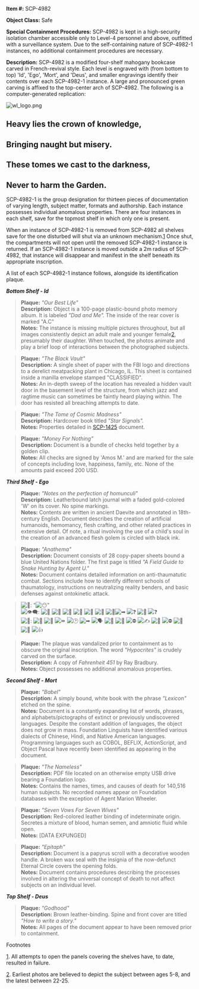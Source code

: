 **Item #:** SCP-4982

**Object Class:** Safe

**Special Containment Procedures:** SCP-4982 is kept in a high-security isolation chamber accessible only to Level-4 personnel and above, outfitted with a surveillance system. Due to the self-containing nature of SCP-4982-1 instances, no additional containment procedures are necessary.

**Description:** SCP-4982 is a modified four-shelf mahogany bookcase carved in French-revival style. Each level is engraved with (from bottom to top) 'Id', 'Ego', 'Mort', and 'Deus', and smaller engravings identify their contents over each SCP-4982-1 instance. A large and pronounced green carving is affixed to the top-center arch of SCP-4982. The following is a computer-generated replication:

![wl_logo.png](http://wanderers-library.wdfiles.com/local--files/component%3Atheme/wl_logo.png)

Heavy lies the crown of knowledge,
----------------------------------

Bringing naught but misery.
---------------------------

These tomes we cast to the darkness,
------------------------------------

Never to harm the Garden.
-------------------------

SCP-4982-1 is the group designation for thirteen pieces of documentation of varying length, subject matter, formats and authorship. Each instance possesses individual anomalous properties. There are four instances in each shelf, save for the topmost shelf in which only one is present.

When an instance of SCP-4982-1 is removed from SCP-4982 all shelves save for the one disturbed will shut via an unknown mechanism.[1](javascript:;) Once shut, the compartments will not open until the removed SCP-4982-1 instance is returned. If an SCP-4982-1 instance is moved outside a 2m radius of SCP-4982, that instance will disappear and manifest in the shelf beneath its appropriate inscription.

A list of each SCP-4982-1 instance follows, alongside its identification plaque.

_**Bottom Shelf - Id**_

> **Plaque:** _"Our Best Life"_  
> **Description:** Object is a 100-page plastic-bound photo memory album. It is labeled _"Dad and Me"._ The inside of the rear cover is marked "A.C"  
> **Notes:** The instance is missing multiple pictures throughout, but all images consistently depict an adult male and younger female[2](javascript:;), presumably their daughter. When touched, the photos animate and play a brief loop of interactions between the photographed subjects.

> **Plaque:** _"The Black Vault"_  
> **Description:** A single sheet of paper with the FBI logo and directions to a derelict meatpacking plant in Chicago, IL. This sheet is contained inside a manilla envelope stamped "CLASSIFIED".  
> **Notes:** An in-depth sweep of the location has revealed a hidden vault door in the basement level of the structure, from which jazz and ragtime music can sometimes be faintly heard playing within. The door has resisted all breaching attempts to date.

> **Plaque:** _"The Tome of Cosmic Madness"_  
> **Description:** Hardcover book titled _"Star Signals"._  
> **Notes:** Properties detailed in [SCP-1425](/scp-1425) document.

> **Plaque:** _"Money For Nothing"_  
> **Description:** Document is a bundle of checks held together by a golden clip.  
> **Notes:** All checks are signed by 'Amos M.' and are marked for the sale of concepts including love, happiness, family, etc. None of the amounts paid exceed 200 USD.

_**Third Shelf - Ego**_

> **Plaque:** _"Notes on the perfection of homunculi"_  
> **Description:** Leatherbound latch journal with a faded gold-colored 'W' on its cover. No spine markings.  
> **Notes:** Contents are written in ancient Daevite and annotated in 18th-century English. Document describes the creation of artificial humanoids, hemomancy, flesh crafting, and other related practices in extensive detail. Of note, a ritual involving the use of a child's soul in the creation of an advanced flesh golem is circled with black ink.

> **Plaque:** _"Anathema"_  
> **Description:** Document consists of 28 copy-paper sheets bound a blue United Nations folder. The first page is titled _"A Field Guide to Snake Hunting by Agent U."_  
> **Notes:** Document contains detailed information on anti-thaumatutic combat. Sections include how to identify different schools of thaumatology, instructions on neutralizing reality benders, and basic defenses against ontokinetic attack.

> ![📢](https://twemoji.maxcdn.com/2/72x72/1f4e2.png): "![😶](https://twemoji.maxcdn.com/2/72x72/1f636.png)"  
> ![👁‍🗨](https://twemoji.maxcdn.com/2/72x72/1f441-200d-1f5e8.png): ![📘](https://twemoji.maxcdn.com/2/72x72/1f4d8.png) ![📃](https://twemoji.maxcdn.com/2/72x72/1f4c3.png) ![📃](https://twemoji.maxcdn.com/2/72x72/1f4c3.png) ![📃](https://twemoji.maxcdn.com/2/72x72/1f4c3.png) ![📃](https://twemoji.maxcdn.com/2/72x72/1f4c3.png) ![📃](https://twemoji.maxcdn.com/2/72x72/1f4c3.png) ![📃](https://twemoji.maxcdn.com/2/72x72/1f4c3.png)![➡](https://twemoji.maxcdn.com/2/72x72/27a1.png) ![❓](https://twemoji.maxcdn.com/2/72x72/2753.png) ![📃](https://twemoji.maxcdn.com/2/72x72/1f4c3.png) ![❓](https://twemoji.maxcdn.com/2/72x72/2753.png)  
> ![📝](https://twemoji.maxcdn.com/2/72x72/1f4dd.png): ![📖](https://twemoji.maxcdn.com/2/72x72/1f4d6.png) ![📘](https://twemoji.maxcdn.com/2/72x72/1f4d8.png) ![⏩](https://twemoji.maxcdn.com/2/72x72/23e9.png) ![🕑](https://twemoji.maxcdn.com/2/72x72/1f551.png) ![➡](https://twemoji.maxcdn.com/2/72x72/27a1.png) ![🗣️](https://twemoji.maxcdn.com/2/72x72/1f5e3.png) ![💬](https://twemoji.maxcdn.com/2/72x72/1f4ac.png) ![📘](https://twemoji.maxcdn.com/2/72x72/1f4d8.png) ![⛔](https://twemoji.maxcdn.com/2/72x72/26d4.png) ![✍](https://twemoji.maxcdn.com/2/72x72/270d.png) ![📘](https://twemoji.maxcdn.com/2/72x72/1f4d8.png) ![⛔](https://twemoji.maxcdn.com/2/72x72/26d4.png) ![🎨](https://twemoji.maxcdn.com/2/72x72/1f3a8.png) ![📘](https://twemoji.maxcdn.com/2/72x72/1f4d8.png) ![👍](https://twemoji.maxcdn.com/2/72x72/1f44d.png)

> **Plaque:** The plaque was vandalized prior to containment as to obscure the original inscription. The word _"Hypocrites"_ is crudely carved on the surface.  
> **Description:** A copy of _Fahrenheit 451_ by Ray Bradbury.  
> **Notes:** Object possesses no additional anomalous properties.

**_Second Shelf - Mort_**

> **Plaque:** _"Babel"_  
> **Description:** A simply bound, white book with the phrase _"Lexicon"_ etched on the spine.  
> **Notes:** Document is a constantly expanding list of words, phrases, and alphabets/pictographs of extinct or previously undiscovered languages. Despite the constant addition of languages, the object does not grow in mass. Foundation Linguists have identified various dialects of Chinese, Hindi, and Native American languages. Programming languages such as COBOL, BEFLIX, ActionScript, and Object Pascal have recently been identified as appearing in the document.

> **Plaque:** _"The Nameless"_  
> **Description:** PDF file located on an otherwise empty USB drive bearing a Foundation logo.  
> **Notes:** Contains the names, times, and causes of death for 140,516 human subjects. No recorded names appear on Foundation databases with the exception of Agent Marion Wheeler.

> **Plaque:** _"Seven Vows For Seven Wives"_  
> **Description:** Red-colored leather binding of indeterminate origin. Secretes a mixture of blood, human semen, and amniotic fluid while open.  
> **Notes:** \[DATA EXPUNGED\]

> **Plaque:** _"Epitaph"_  
> **Description:** Document is a papyrus scroll with a decorative wooden handle. A broken wax seal with the insignia of the now-defunct Eternal Circle covers the opening folds.  
> **Notes:** Document contains procedures describing the processes involved in altering the universal concept of death to not affect subjects on an individual level.

**_Top Shelf - Deus_**

> **Plaque:** _"Godhood"_  
> **Description:** Brown leather-binding. Spine and front cover are titled _"How to write a story."_  
> **Notes:** All pages of the document appear to have been removed prior to containment.

Footnotes

[1](javascript:;). All attempts to open the panels covering the shelves have, to date, resulted in failure.

[2](javascript:;). Earliest photos are believed to depict the subject between ages 5-8, and the latest between 22-25.
